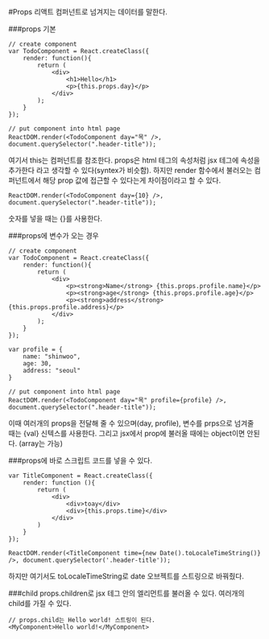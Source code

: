 #Props
리액트 컴퍼넌트로 넘겨지는 데이터를 말한다.

###props 기본   
```
// create component
var TodoComponent = React.createClass({
    render: function(){
        return (
            <div>
                <h1>Hello</h1>
                <p>{this.props.day}</p>
            </div>
        );
    }
});

// put component into html page
ReactDOM.render(<TodoComponent day="목" />, document.querySelector(".header-title"));
```
여기서 this는 컴퍼넌트를 참조한다. props은 html 테그의 속성처럼 jsx 테그에 속성을 추가한다 라고 생각할 수 있다(syntex가 비슷함). 하지만 render 함수에서 불러오는 컴퍼넌트에서 해당 prop 값에 접근할 수 있다는게 차이점이라고 할 수 있다.

```
ReactDOM.render(<TodoComponent day={10} />, document.querySelector(".header-title"));
```
숫자를 넣을 때는 {}를 사용한다.  

###props에 변수가 오는 경우   
```
// create component
var TodoComponent = React.createClass({
    render: function(){
        return (
            <div>
                <p><strong>Name</strong> {this.props.profile.name}</p>
                <p><strong>age</strong> {this.props.profile.age}</p>
                <p><strong>address</strong> {this.props.profile.address}</p>
            </div>
        );
    }
});

var profile = {
    name: "shinwoo",
    age: 30,
    address: "seoul"
}

// put component into html page
ReactDOM.render(<TodoComponent day="목" profile={profile} />, document.querySelector(".header-title"));
```

이때 여러개의 props을 전달해 줄 수 있으며(day, profile), 변수를 prps으로 넘겨줄 때는 {val} 신텍스를 사용한다. 그리고 jsx에서 prop에 불러올 때에는 object이면 안된다. (array는 가능)


###props에 바로 스크립트 코드를 넣을 수 있다.
```
var TitleComponent = React.createClass({
    render: function (){
        return (
            <div>
                <div>toay</div>
                <div>{this.props.time}</div>
            </div>
        )
    }
});

ReactDOM.render(<TitleComponent time={new Date().toLocaleTimeString()} />, document.querySelector('.header-title'));
```
하지만 여기서도 toLocaleTimeString로 date 오브젝트를 스트링으로 바꿔줬다. 


###child
props.children로 jsx 테그 안의 엘리먼트를 불러올 수 있다. 여러개의 child를 가질 수 있다.   
```
// props.child는 Hello world! 스트링이 된다. 
<MyComponent>Hello world!</MyComponent>
```
